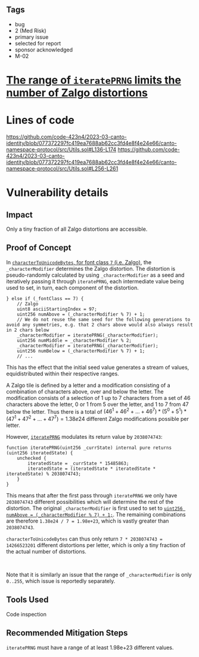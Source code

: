 ## Tags

- bug
- 2 (Med Risk)
- primary issue
- selected for report
- sponsor acknowledged
- M-02

# [The range of `iteratePRNG` limits the number of Zalgo distortions](https://github.com/code-423n4/2023-03-canto-identity-findings/issues/282) 

# Lines of code

https://github.com/code-423n4/2023-03-canto-identity/blob/077372297fc419ea7688ab62cc3fd4e8f4e24e66/canto-namespace-protocol/src/Utils.sol#L136-L174
https://github.com/code-423n4/2023-03-canto-identity/blob/077372297fc419ea7688ab62cc3fd4e8f4e24e66/canto-namespace-protocol/src/Utils.sol#L256-L261


# Vulnerability details




## Impact
Only a tiny fraction of all Zalgo distortions are accessible.

## Proof of Concept
In [`characterToUnicodeBytes`, for font class `7` (i.e. Zalgo)](https://github.com/code-423n4/2023-03-canto-identity/blob/077372297fc419ea7688ab62cc3fd4e8f4e24e66/canto-namespace-protocol/src/Utils.sol#L136-L174), the `_characterModifier` determines the Zalgo distortion.
The distortion is pseudo-randomly calculated by using `_characterModifier` as a seed and iteratively passing it through `iteratePRNG`, each intermediate value being used to set, in turn, each component of the distortion.
```solidity
} else if (_fontClass == 7) {
    // Zalgo
    uint8 asciiStartingIndex = 97;
    uint256 numAbove = (_characterModifier % 7) + 1;
    // We do not reuse the same seed for the following generations to avoid any symmetries, e.g. that 2 chars above would also always result in 2 chars below
    _characterModifier = iteratePRNG(_characterModifier);
    uint256 numMiddle = _characterModifier % 2;
    _characterModifier = iteratePRNG(_characterModifier);
    uint256 numBelow = (_characterModifier % 7) + 1;
    // ...
```
This has the effect that the initial seed value generates a stream of values, equidistributed within their respective ranges.

A Zalgo tile is defined by a letter and a modification consisting of a combination of characters above, over and below the letter. The modification consists of a selection of 1 up to 7 characters from a set of 46 characters above the letter, 0 or 1 from 5 over the letter, and 1 to 7 from 47 below the letter. Thus there is a total of $(46^1 + 46^2 + ... + 46^7)*(5^0 + 5^1)*(47^1 + 47^2 + ... + 47^7) = 1.38e24$ different Zalgo modifications possible per letter.

However, [`iteratePRNG`](https://github.com/code-423n4/2023-03-canto-identity/blob/077372297fc419ea7688ab62cc3fd4e8f4e24e66/canto-namespace-protocol/src/Utils.sol#L256-L261) modulates its return value by `2038074743`:
```solidity
function iteratePRNG(uint256 _currState) internal pure returns (uint256 iteratedState) {
    unchecked {
        iteratedState = _currState * 15485863;
        iteratedState = (iteratedState * iteratedState * iteratedState) % 2038074743;
    }
}
```
This means that after the first pass through `iteratePRNG` we only have `2038074743` different possibilities which will determine the rest of the distortion. The original `_characterModifier` is first used to set to [`uint256 numAbove = (_characterModifier % 7) + 1;`](https://github.com/code-423n4/2023-03-canto-identity/blob/077372297fc419ea7688ab62cc3fd4e8f4e24e66/canto-namespace-protocol/src/Utils.sol#L139). The remaining combinations are therefore `1.38e24 / 7 = 1.98e+23`, which is vastly greater than `2038074743`.

`characterToUnicodeBytes` can thus only return `7 * 2038074743 = 14266523201` different distortions per letter, which is only a tiny fraction of the actual number of distortions.

&nbsp;

Note that it is similarly an issue that the range of `_characterModifier` is only `0..255`, which issue is reportedly separately.

## Tools Used
Code inspection

## Recommended Mitigation Steps
`iteratePRNG` must have a range of at least 1.98e+23 different values. 
